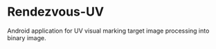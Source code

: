 # Rendezvous-UV
Android application for UV visual marking target image processing into binary image.
